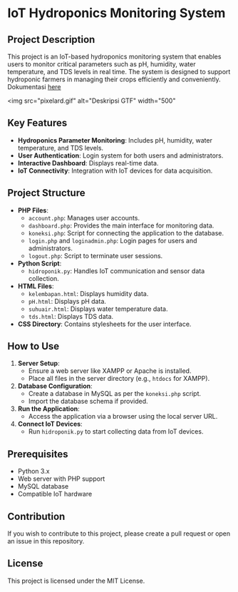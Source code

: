 # IoT Hydroponics Monitoring System

## Project Description

This project is an IoT-based hydroponics monitoring system that enables users to monitor critical parameters such as pH, humidity, water temperature, and TDS levels in real time. The system is designed to support hydroponic farmers in managing their crops efficiently and conveniently. Dokumentasi [here](https://docs.google.com/document/d/1InskTcacH38CUNy5jcr9j0o9Ob-vJ__HIbuv-F-01d8/edit?usp=sharing)


  <img src="pixelard.gif" alt="Deskripsi GTF" width="500"

## Key Features

- **Hydroponics Parameter Monitoring**: Includes pH, humidity, water temperature, and TDS levels.
- **User Authentication**: Login system for both users and administrators.
- **Interactive Dashboard**: Displays real-time data.
- **IoT Connectivity**: Integration with IoT devices for data acquisition.

## Project Structure

- **PHP Files**:
  - `account.php`: Manages user accounts.
  - `dashboard.php`: Provides the main interface for monitoring data.
  - `koneksi.php`: Script for connecting the application to the database.
  - `login.php` and `loginadmin.php`: Login pages for users and administrators.
  - `logout.php`: Script to terminate user sessions.
- **Python Script**:
  - `hidroponik.py`: Handles IoT communication and sensor data collection.
- **HTML Files**:
  - `kelembapan.html`: Displays humidity data.
  - `pH.html`: Displays pH data.
  - `suhuair.html`: Displays water temperature data.
  - `tds.html`: Displays TDS data.
- **CSS Directory**: Contains stylesheets for the user interface.

## How to Use

1. **Server Setup**:
   - Ensure a web server like XAMPP or Apache is installed.
   - Place all files in the server directory (e.g., `htdocs` for XAMPP).
2. **Database Configuration**:
   - Create a database in MySQL as per the `koneksi.php` script.
   - Import the database schema if provided.
3. **Run the Application**:
   - Access the application via a browser using the local server URL.
4. **Connect IoT Devices**:
   - Run `hidroponik.py` to start collecting data from IoT devices.

## Prerequisites

- Python 3.x
- Web server with PHP support
- MySQL database
- Compatible IoT hardware

## Contribution

If you wish to contribute to this project, please create a pull request or open an issue in this repository.

## License

This project is licensed under the MIT License.
